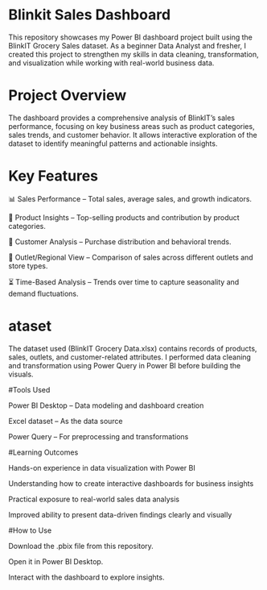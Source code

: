# Blinkit Sales Dashboard

This repository showcases my Power BI dashboard project built using the BlinkIT Grocery Sales dataset. As a beginner Data Analyst and fresher, I created this project to strengthen my skills in data cleaning, transformation, and visualization while working with real-world business data.

# Project Overview

The dashboard provides a comprehensive analysis of BlinkIT’s sales performance, focusing on key business areas such as product categories, sales trends, and customer behavior. It allows interactive exploration of the dataset to identify meaningful patterns and actionable insights.

# Key Features

📊 Sales Performance – Total sales, average sales, and growth indicators.

🛒 Product Insights – Top-selling products and contribution by product categories.

👥 Customer Analysis – Purchase distribution and behavioral trends.

📍 Outlet/Regional View – Comparison of sales across different outlets and store types.

⏳ Time-Based Analysis – Trends over time to capture seasonality and demand fluctuations.

# ataset

The dataset used (BlinkIT Grocery Data.xlsx) contains records of products, sales, outlets, and customer-related attributes. I performed data cleaning and transformation using Power Query in Power BI before building the visuals.

#Tools Used

Power BI Desktop – Data modeling and dashboard creation

Excel dataset – As the data source

Power Query – For preprocessing and transformations

#Learning Outcomes

Hands-on experience in data visualization with Power BI

Understanding how to create interactive dashboards for business insights

Practical exposure to real-world sales data analysis

Improved ability to present data-driven findings clearly and visually

#How to Use

Download the .pbix file from this repository.

Open it in Power BI Desktop.

Interact with the dashboard to explore insights.
